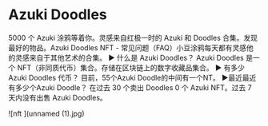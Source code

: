 # Azuki Doodles

5000 个 Azuki 涂鸦等着你。灵感来自红极一时的 Azuki 和 Doodles 合集。发现最好的物品。Azuki Doodles NFT - 常见问题（FAQ）小豆涂鸦每天都有灵感他的灵感来自于其他艺术的合集。
▶ 什么是 Azuki Doodles？
Azuki Doodles 是一个 NFT（非同质代币）集合。存储在区块链上的数字收藏品集合。
▶ 有多少 Azuki Doodles 代币？
目前，55个Azuki Doodle的中间有一个NT。
▶最近最近有多少个Azuki Doodle？
在过去 30 个卖出 Doodles 0 个 Azuki NFT。过去 7 天内没有出售 Azuki Doodles。

![nft ](unnamed (1).jpg)


